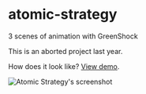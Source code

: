 # atomic-strategy
3 scenes of animation with GreenShock

This is an aborted project last year.

How does it look like? [View demo](http://ndaidong.github.io/atomic-strategy/).

![Atomic Strategy's screenshot](http://i.imgur.com/LNDCI1C.png)
